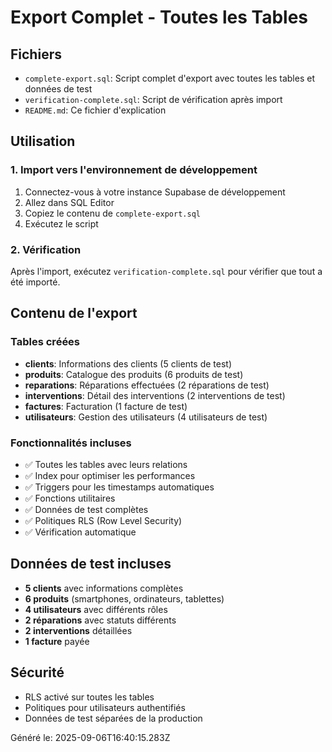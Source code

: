 # Export Complet - Toutes les Tables

## Fichiers

- `complete-export.sql`: Script complet d'export avec toutes les tables et données de test
- `verification-complete.sql`: Script de vérification après import
- `README.md`: Ce fichier d'explication

## Utilisation

### 1. Import vers l'environnement de développement

1. Connectez-vous à votre instance Supabase de développement
2. Allez dans SQL Editor
3. Copiez le contenu de `complete-export.sql`
4. Exécutez le script

### 2. Vérification

Après l'import, exécutez `verification-complete.sql` pour vérifier que tout a été importé.

## Contenu de l'export

### Tables créées
- **clients**: Informations des clients (5 clients de test)
- **produits**: Catalogue des produits (6 produits de test)
- **reparations**: Réparations effectuées (2 réparations de test)
- **interventions**: Détail des interventions (2 interventions de test)
- **factures**: Facturation (1 facture de test)
- **utilisateurs**: Gestion des utilisateurs (4 utilisateurs de test)

### Fonctionnalités incluses
- ✅ Toutes les tables avec leurs relations
- ✅ Index pour optimiser les performances
- ✅ Triggers pour les timestamps automatiques
- ✅ Fonctions utilitaires
- ✅ Données de test complètes
- ✅ Politiques RLS (Row Level Security)
- ✅ Vérification automatique

## Données de test incluses

- **5 clients** avec informations complètes
- **6 produits** (smartphones, ordinateurs, tablettes)
- **4 utilisateurs** avec différents rôles
- **2 réparations** avec statuts différents
- **2 interventions** détaillées
- **1 facture** payée

## Sécurité

- RLS activé sur toutes les tables
- Politiques pour utilisateurs authentifiés
- Données de test séparées de la production

Généré le: 2025-09-06T16:40:15.283Z
